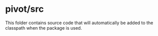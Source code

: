 # pivot/src

This folder contains source code that will automatically be added to the classpath when
the package is used.
